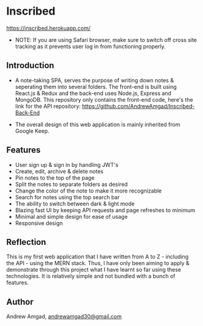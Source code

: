 # Inscribed
https://inscribed.herokuapp.com/

* NOTE: If you are using Safari browser, make sure to switch off cross site tracking as it prevents user log in from functioning properly.

## Introduction
- A note-taking SPA, serves the purpose of writing down notes & seperating them into several folders. The front-end is built using React.js & Redux and the back-end uses Node.js, Express and MongoDB. This repository only contains the front-end code, here's the link for the API repository:
https://github.com/AndrewAmgad/Inscribed-Back-End

- The overall design of this web application is mainly inherited from Google Keep.

## Features

* User sign up & sign in by handling JWT's
* Create, edit, archive & delete notes
* Pin notes to the top of the page
* Split the notes to separate folders as desired
* Change the color of the note to make it more recognizable
* Search for notes using the top search bar
* The ability to switch between dark & light mode
* Blazing fast UI by keeping API requests and page refreshes to minimum
* Minimal and simple design for ease of usage 
* Responsive design

## Reflection

This is my first web application that I have written from A to Z - including the API - using the MERN stack. Thus, I have only been aiming to apply & demonstrate through this project what I have learnt so far using these technologies. It is relatively simple and not bundled with a bunch of features.

## Author
Andrew Amgad,
andrewamgad30@gmail.com


